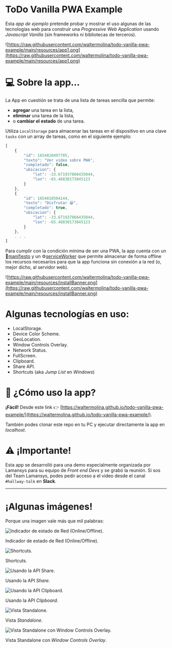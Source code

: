 # ToDo Vanilla PWA Example

Esta *app de ejemplo* pretende probar y mostrar el uso algunas de las tecnologías web para construir una *Progressive Web Application* usando *Javascript Vanilla* (sin frameworks ni bibliotecas de terceros).

![https://raw.githubusercontent.com/waltermolina/todo-vanilla-pwa-example/main/resources/app1.png](https://raw.githubusercontent.com/waltermolina/todo-vanilla-pwa-example/main/resources/app1.png)

# 💻 Sobre la app…

La App en cuestión se trata de una lista de tareas sencilla que permite:

- **agregar** una tarea en la lista,
- **eliminar** una tarea de la lista,
- o **cambiar el estado** de una tarea.

Utiliza `LocalStorage` para almacenar las tareas en el dispositivo en una clave `tasks` con un array de tareas, como en el siguiente ejemplo:

```jsx
[
	{ 
		"id": 1654810497705, 
		"texto": "Ver video sobre PWA", 
		"completado": false, 
		"ubicacion": { 
			"lat": -33.671937866435044, 
			"lon": -65.48830173045123 
		} 
	}, 
	{ 
		"id": 1654810504144, 
		"texto": "Disfrutar 😁", 
		"completado": true, 
		"ubicacion": { 
			"lat": -33.671937866435044, 
			"lon": -65.48830173045123 
		} 
	},
	. . .
]
```

Para cumplir con la condición mínima de ser una PWA, la app cuenta con un 📄[manifiesto](https://github.com/waltermolina/todo-vanilla-pwa-example/blob/main/manifest.json) y un ⚙️[serviceWorker](https://github.com/waltermolina/todo-vanilla-pwa-example/blob/main/serviceWorker.js) que permite almacenar de forma offline los recursos necesarios para que la app funciona sin conexión a la red (o, mejor dicho, al servidor web).

![https://raw.githubusercontent.com/waltermolina/todo-vanilla-pwa-example/main/resources/installBanner.png](https://raw.githubusercontent.com/waltermolina/todo-vanilla-pwa-example/main/resources/installBanner.png)

# Algunas tecnologías en uso:

- LocalStorage.
- Device Color Scheme.
- GeoLocation.
- Window Controls Overlay.
- Network Status.
- FullScreen.
- Clipboard.
- Share API.
- Shortcuts (aka *Jump List* en *Windows*)

# 🤔 ¿Cómo uso la app?

**¡Fácil!** Desde este link 👉 [https://waltermolina.github.io/todo-vanilla-pwa-example/](https://waltermolina.github.io/todo-vanilla-pwa-example/).

También podes clonar este repo en tu PC y ejecutar directamente la app en *localhost*.

# ⚠️ ¡Importante!

Esta app se desarrolló para una demo especialmente organizada por Lamansys para su equipo de *Front end Devs* y se grabó la reunión. Si sos del Team Lamansys, podes pedir acceso a el video desde el canal `#hallway-talk` en **Slack**.

---

# ¡Algunas imágenes!

Porque una imagen vale más que mil palabras:

![Indicador de estado de Red (Online/Offline).](https://s3-us-west-2.amazonaws.com/secure.notion-static.com/d6fdbf1c-eec6-45a1-8ea8-a1bbbde443ef/Untitled.png)

Indicador de estado de Red (Online/Offline).

![Shortcuts.](https://raw.githubusercontent.com/waltermolina/todo-vanilla-pwa-example/main/resources/jumpList.png)

Shortcuts.

![Usando la API *Share*.](https://raw.githubusercontent.com/waltermolina/todo-vanilla-pwa-example/main/resources/share.png)

Usando la API *Share*.

![Usando la API *Clipboard*.](https://raw.githubusercontent.com/waltermolina/todo-vanilla-pwa-example/main/resources/clipboard.png)

Usando la API *Clipboard*.

![Vista *Standalone*.](https://raw.githubusercontent.com/waltermolina/todo-vanilla-pwa-example/main/resources/app2.png)

Vista *Standalone*.

![Vista Standalone con *Window Controls Overlay*.](https://raw.githubusercontent.com/waltermolina/todo-vanilla-pwa-example/main/resources/app1.png)

Vista Standalone con *Window Controls Overlay*.